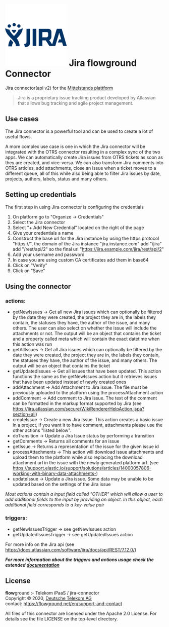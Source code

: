 # ![LOGO](logo.png) Jira **flow**ground Connector
  
Jira connector(api v2) for the [Mittelstands plattform](https://app.msp-live.external.otc.telekomcloud.com/ "MittelStands platform")

> Jira is a proprietary issue tracking product developed by Atlassian that allows bug tracking and agile project management.

## Use cases
The Jira connector is a powerful tool and can be used to create a lot of useful flows. 

A more complex use case is one in which the Jira connector will be integrated with the OTRS connector resulting in a complex sync of the two apps. We can automatically create Jira issues from OTRS tickets as soon as they are created, and vice-versa. We can also transform Jira comments into OTRS articles, add attachments, close an issue when a ticket moves to a different queue, all of this while also being able to filter Jira issues by date, projects, authors, labels, status and many others.     

## Setting up credentials
The first step in using Jira connector is configuring the credentials
1. On platform go to "Organize → Credentials"
2. Select the Jira connector
3. Select "+ Add New Credential" located on the right of the page
4. Give your credentials a name
5. Construct the base url for the Jira instance by using the https protocol "https://", the domain of the Jira instance "jira.instance.com" add "/jira" add "/rest/api/2"
  so the final url "https://jira.example.com/jira/rest/api/2"
6. Add your username and password
7. In case you are using custom CA certificates add them in base64
8. Click on "Verify"
9. Click on "Save"

## Using the connector
### actions: 
* getNewIssues → Get all new Jira issues which can optionally be filtered by the date they were created, the project they are in, the labels they contain, the statuses they have, the author of the issue, and many others. The user can also select on whether the issue will include the attachments or not. The output will be an object that contains the ticket and a property called meta which will contain the exact datetime when this action was run
* getAllIssues → Get all Jira issues which can optionally be filtered by the date they were created, the project they are in, the labels they contain, the statuses they have, the author of the issue, and many others. The output will be an object that contains the ticket
* getUpdatedIssues → Get all issues that have been updated. This action functions the same as the getNewIssues action but it retrieves issues that have been updated instead of newly created ones
* addAttachment → Add Attachment to Jira issue. The file must be previously uploaded to the platform using the processAttachment action     
* addComment → Add comment to Jira issue. The text of the comment can be formatted in the markup format supported by Jira
(see https://jira.atlassian.com/secure/WikiRendererHelpAction.jspa?section=all)  
* createIssue → Create a new Jira Issue. This action creates a basic issue in a project, if you want it to have comment, attachments please use the other actions "listed below".
* doTransition → Update a Jira Issue status by performing a transition
* getComments → Returns all comments for an issue
* getIssue → Returns a representation of the issue for the given issue id
* processAttachments → This action will download issue attachments and upload them to the platform while also replacing the download attachment url in the issue with the newly generated platform url.
(see https://support.elastic.io/support/solutions/articles/14000057806-working-with-binary-data-attachments-)
* updateIssue → Update a Jira issue. Some data may be unable to be updated based on the settings of the Jira issue

_Most actions contain a input field called "OTHER" which will allow a user to add additional fields to the input by providing an object. In this object, each additional field corresponds to a key-value pair_
  
### triggers:
* getNewIssuesTrigger → see getNewIssues action 
* getUpdatedIssuesTrigger → see getUpdatedIssues action

For more info on the Jira api (see https://docs.atlassian.com/software/jira/docs/api/REST/7.12.0/)

_**For more information about the triggers and actions usage check the extended [documentation](doc/index.html)**_

## License

**flow**ground :- Telekom iPaaS / jira-connector<br/>
Copyright © 2020, [Deutsche Telekom AG](https://www.telekom.de)<br/>
contact: https://flowground.net/en/support-and-contact

All files of this connector are licensed under the Apache 2.0 License. For details
see the file LICENSE on the top-level directory.

